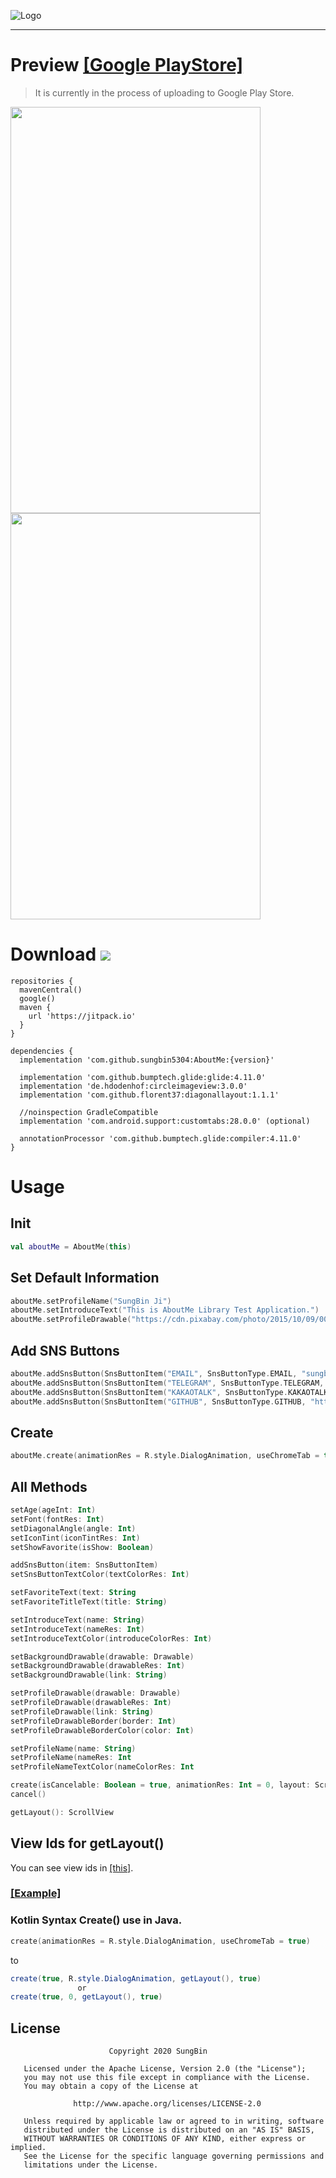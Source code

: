 ![Logo](https://raw.githubusercontent.com/sungbin5304/AboutMe/master/About%20ME%20(1).png)

-----

# Preview [[Google PlayStore]](https://play.google.com/store/apps/details?id=com.sungbin.library.myapplication)
> It is currently in the process of uploading to Google Play Store.
<div>
<img src="https://raw.githubusercontent.com/sungbin5304/AboutMe/master/KakaoTalk_20200402_225029190.png" width="400" height="650">
<img src="https://raw.githubusercontent.com/sungbin5304/AboutMe/master/KakaoTalk_20200402_225702055.png" width="400" height="650">
</div>

# Download [![](https://jitpack.io/v/sungbin5304/AboutMe.svg)](https://jitpack.io/#sungbin5304/AboutMe)

```Gradle
repositories {
  mavenCentral()
  google()
  maven { 
    url 'https://jitpack.io' 
  }
}

dependencies {
  implementation 'com.github.sungbin5304:AboutMe:{version}'
  
  implementation 'com.github.bumptech.glide:glide:4.11.0'
  implementation 'de.hdodenhof:circleimageview:3.0.0'
  implementation 'com.github.florent37:diagonallayout:1.1.1'
  
  //noinspection GradleCompatible
  implementation 'com.android.support:customtabs:28.0.0' (optional)
  
  annotationProcessor 'com.github.bumptech.glide:compiler:4.11.0'
}
```

# Usage

## Init
```kotlin
val aboutMe = AboutMe(this)
```

## Set Default Information
```kotlin
aboutMe.setProfileName("SungBin Ji")
aboutMe.setIntroduceText("This is AboutMe Library Test Application.")
aboutMe.setProfileDrawable("https://cdn.pixabay.com/photo/2015/10/09/00/55/lotus-978659_960_720.jpg")
```

## Add SNS Buttons
```kotlin
aboutMe.addSnsButton(SnsButtonItem("EMAIL", SnsButtonType.EMAIL, "sungbin.dev@gmail.com"))
aboutMe.addSnsButton(SnsButtonItem("TELEGRAM", SnsButtonType.TELEGRAM, "https://t.me/sungbin5304"))
aboutMe.addSnsButton(SnsButtonItem("KAKAOTALK", SnsButtonType.KAKAOTALK, "https://open.kakao.com/o/sZnSRY4b"))
aboutMe.addSnsButton(SnsButtonItem("GITHUB", SnsButtonType.GITHUB, "https://github.com/sungbin5304"))
```

## Create
```kotlin
aboutMe.create(animationRes = R.style.DialogAnimation, useChromeTab = true)
```

## All Methods
```kotlin
setAge(ageInt: Int)
setFont(fontRes: Int)
setDiagonalAngle(angle: Int)
setIconTint(iconTintRes: Int)
setShowFavorite(isShow: Boolean)

addSnsButton(item: SnsButtonItem)
setSnsButtonTextColor(textColorRes: Int)

setFavoriteText(text: String
setFavoriteTitleText(title: String)

setIntroduceText(name: String)
setIntroduceText(nameRes: Int)
setIntroduceTextColor(introduceColorRes: Int)

setBackgroundDrawable(drawable: Drawable)
setBackgroundDrawable(drawableRes: Int)
setBackgroundDrawable(link: String)

setProfileDrawable(drawable: Drawable)
setProfileDrawable(drawableRes: Int)
setProfileDrawable(link: String)
setProfileDrawableBorder(border: Int)
setProfileDrawableBorderColor(color: Int)

setProfileName(name: String)
setProfileName(nameRes: Int
setProfileNameTextColor(nameColorRes: Int

create(isCancelable: Boolean = true, animationRes: Int = 0, layout: ScrollView = getLayout(), useChromeTab: Boolean = false)
cancel()

getLayout(): ScrollView
```

## View Ids for getLayout()
You can see view ids in [[this]](https://github.com/sungbin5304/AboutMe/blob/master/library/src/main/res/layout/aboutme_layout.xml).


### [[Example]](https://github.com/sungbin5304/AboutMe/blob/master/app/src/main/java/com/sungbin/library/aboutme/MainActivity.kt#L11)

### Kotlin Syntax Create() use in Java.
```kotlin
create(animationRes = R.style.DialogAnimation, useChromeTab = true)
```
to
```java
create(true, R.style.DialogAnimation, getLayout(), true)
               or 
create(true, 0, getLayout(), true)
```

## License
```
                      Copyright 2020 SungBin

   Licensed under the Apache License, Version 2.0 (the "License");
   you may not use this file except in compliance with the License.
   You may obtain a copy of the License at

              http://www.apache.org/licenses/LICENSE-2.0

   Unless required by applicable law or agreed to in writing, software
   distributed under the License is distributed on an "AS IS" BASIS,
   WITHOUT WARRANTIES OR CONDITIONS OF ANY KIND, either express or implied.
   See the License for the specific language governing permissions and
   limitations under the License.
   ```
